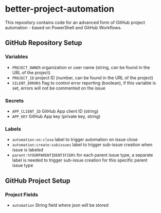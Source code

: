# better-project-automation
 This repository contains code for an advanced form of GitHub project automation - based on PowerShell and GitHub Workflows.

## GitHub Repository Setup

### Variables

- `PROJECT_OWNER` organization or user name (string, can be found in the URL of the project)
- `PROJECT_ID` project ID (number, can be found in the URL of the project)
- `SILENT_ERRORS` flag to control error reporting (boolean), if this variable is set, errors will not be commented on the issue

### Secrets

- `APP_CLIENT_ID` GitHub App client ID (string)
- `APP_KEY` GitHub App key (private key, string)

### Labels

- `automation:on:close` label to trigger automation on issue close
- `automation:create:subissues` label to trigger sub-issue creation when issue is labeled
- `parent:%YOURPARENTIDENTIFIER%` for each parent issue type, a separate label is needed to trigger sub-issue creation for this specific parent issue type

## GitHub Project Setup

### Project Fields

- `automation` String field where json will be stored
